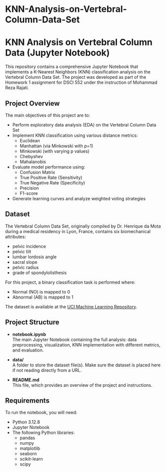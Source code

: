 # KNN-Analysis-on-Vertebral-Column-Data-Set

# KNN Analysis on Vertebral Column Data (Jupyter Notebook)

This repository contains a comprehensive Jupyter Notebook that implements a K-Nearest Neighbors (KNN) classification analysis on the Vertebral Column Data Set. The project was developed as part of the Homework 1 assignment for DSCI 552 under the instruction of Mohammad Reza Rajati.

## Project Overview

The main objectives of this project are to:
- Perform exploratory data analysis (EDA) on the Vertebral Column Data Set
- Implement KNN classification using various distance metrics:
  - Euclidean
  - Manhattan (via Minkowski with p=1)
  - Minkowski (with varying p values)
  - Chebyshev
  - Mahalanobis
- Evaluate model performance using:
  - Confusion Matrix
  - True Positive Rate (Sensitivity)
  - True Negative Rate (Specificity)
  - Precision
  - F1-score
- Generate learning curves and analyze weighted voting strategies

## Dataset

The Vertebral Column Data Set, originally compiled by Dr. Henrique da Mota during a medical residency in Lyon, France, contains six biomechanical attributes:
- pelvic incidence
- pelvic tilt
- lumbar lordosis angle
- sacral slope
- pelvic radius
- grade of spondylolisthesis

For this project, a binary classification task is performed where:
- Normal (NO) is mapped to 0
- Abnormal (AB) is mapped to 1

The dataset is available at the [UCI Machine Learning Repository](https://archive.ics.uci.edu/ml/datasets/Vertebral+Column).

## Project Structure

- **notebook.ipynb**  
  The main Jupyter Notebook containing the full analysis: data preprocessing, visualization, KNN implementation with different metrics, and evaluation.

- **data/**  
  A folder to store the dataset file(s). Make sure the dataset is placed here if not reading directly from a URL.

- **README.md**  
  This file, which provides an overview of the project and instructions.

## Requirements

To run the notebook, you will need:
- Python 3.12.8
- Jupyter Notebook
- The following Python libraries:
  - pandas
  - numpy
  - matplotlib
  - seaborn
  - scikit-learn
  - scipy


